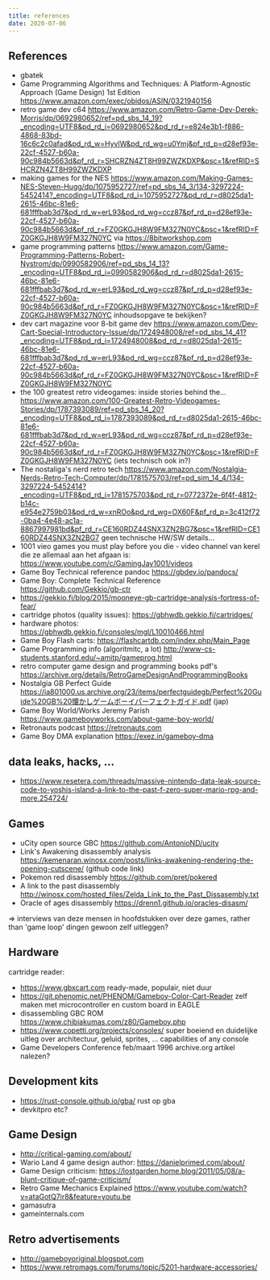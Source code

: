 ```yaml
---
title: references
date: 2020-07-06
---
```


## References

- gbatek
- Game Programming Algorithms and Techniques: A Platform-Agnostic Approach (Game Design) 1st Edition https://www.amazon.com/exec/obidos/ASIN/0321940156
- retro game dev c64 https://www.amazon.com/Retro-Game-Dev-Derek-Morris/dp/0692980652/ref=pd_sbs_14_19?_encoding=UTF8&pd_rd_i=0692980652&pd_rd_r=e824e3b1-f886-4868-83bd-16c6c2c0afad&pd_rd_w=HyvlW&pd_rd_wg=u0Ymj&pf_rd_p=d28ef93e-22cf-4527-b60a-90c984b5663d&pf_rd_r=SHCRZN4ZT8H99ZWZKDXP&psc=1&refRID=SHCRZN4ZT8H99ZWZKDXP
- making games for the NES https://www.amazon.com/Making-Games-NES-Steven-Hugg/dp/1075952727/ref=pd_sbs_14_3/134-3297224-5452414?_encoding=UTF8&pd_rd_i=1075952727&pd_rd_r=d8025da1-2615-46bc-81e6-681fffbab3d7&pd_rd_w=erL93&pd_rd_wg=ccz87&pf_rd_p=d28ef93e-22cf-4527-b60a-90c984b5663d&pf_rd_r=FZ0GKGJH8W9FM327N0YC&psc=1&refRID=FZ0GKGJH8W9FM327N0YC  via https://8bitworkshop.com
- game programming patterns https://www.amazon.com/Game-Programming-Patterns-Robert-Nystrom/dp/0990582906/ref=pd_sbs_14_13?_encoding=UTF8&pd_rd_i=0990582906&pd_rd_r=d8025da1-2615-46bc-81e6-681fffbab3d7&pd_rd_w=erL93&pd_rd_wg=ccz87&pf_rd_p=d28ef93e-22cf-4527-b60a-90c984b5663d&pf_rd_r=FZ0GKGJH8W9FM327N0YC&psc=1&refRID=FZ0GKGJH8W9FM327N0YC inhoudsopgave te bekijken?
- dev cart magazine voor 8-bit game dev https://www.amazon.com/Dev-Cart-Special-Introductory-Issue/dp/1724948008/ref=pd_sbs_14_41?_encoding=UTF8&pd_rd_i=1724948008&pd_rd_r=d8025da1-2615-46bc-81e6-681fffbab3d7&pd_rd_w=erL93&pd_rd_wg=ccz87&pf_rd_p=d28ef93e-22cf-4527-b60a-90c984b5663d&pf_rd_r=FZ0GKGJH8W9FM327N0YC&psc=1&refRID=FZ0GKGJH8W9FM327N0YC
- the 100 greatest retro videogames: inside stories behind the... https://www.amazon.com/100-Greatest-Retro-Videogames-Stories/dp/1787393089/ref=pd_sbs_14_20?_encoding=UTF8&pd_rd_i=1787393089&pd_rd_r=d8025da1-2615-46bc-81e6-681fffbab3d7&pd_rd_w=erL93&pd_rd_wg=ccz87&pf_rd_p=d28ef93e-22cf-4527-b60a-90c984b5663d&pf_rd_r=FZ0GKGJH8W9FM327N0YC&psc=1&refRID=FZ0GKGJH8W9FM327N0YC (iets technisch ook in?)
- The nostaliga's nerd retro tech https://www.amazon.com/Nostalgia-Nerds-Retro-Tech-Computer/dp/1781575703/ref=pd_sim_14_4/134-3297224-5452414?_encoding=UTF8&pd_rd_i=1781575703&pd_rd_r=0772372e-6f4f-4812-b14c-e954e2759b03&pd_rd_w=xnROo&pd_rd_wg=OX60F&pf_rd_p=3c412f72-0ba4-4e48-ac1a-8867997981bd&pf_rd_r=CE160RDZ44SNX3ZN2BG7&psc=1&refRID=CE160RDZ44SNX3ZN2BG7 geen technische HW/SW details... 
- 1001 vieo games you must play before you die - video channel van kerel die ze allemaal aan het afgaan is: https://www.youtube.com/c/GamingJay1001/videos
- Game Boy Technical reference pandoc https://gbdev.io/pandocs/
- Game Boy: Complete Technical Reference https://github.com/Gekkio/gb-ctr
- https://gekkio.fi/blog/2015/mooneye-gb-cartridge-analysis-fortress-of-fear/
- cartridge photos (quality issues): https://gbhwdb.gekkio.fi/cartridges/
- hardware photos: https://gbhwdb.gekkio.fi/consoles/mgl/L10010466.html
- Game Boy Flash carts: https://flashcartdb.com/index.php/Main_Page
- Game Programming info (algoritmitc, a lot) http://www-cs-students.stanford.edu/~amitp/gameprog.html
- retro computer game design and programming books pdf's https://archive.org/details/RetroGameDesignAndProgrammingBooks
- Nostalgia GB Perfect Guide https://ia801000.us.archive.org/23/items/perfectguidegb/Perfect%20Guide%20GB%20懐かしゲームボーイパーフェクトガイド.pdf (jap)
- Game Boy World/Works Jeremy Parish https://www.gameboyworks.com/about-game-boy-world/
- Retronauts podcast https://retronauts.com
- Game Boy DMA explanation https://exez.in/gameboy-dma

## data leaks, hacks, ...

- https://www.resetera.com/threads/massive-nintendo-data-leak-source-code-to-yoshis-island-a-link-to-the-past-f-zero-super-mario-rpg-and-more.254724/

## Games

- uCity open source GBC https://github.com/AntonioND/ucity
- Link's Awakening disassembly analysis https://kemenaran.winosx.com/posts/links-awakening-rendering-the-opening-cutscene/ (github code link)
- Pokemon red disassembly https://github.com/pret/pokered
- A link to the past disassembly http://winosx.com/hosted_files/Zelda_Link_to_the_Past_Dissasembly.txt
- Oracle of ages disassembly https://drenn1.github.io/oracles-disasm/

=> interviews van deze mensen in hoofdstukken over deze games, rather than 'game loop' dingen gewoon zelf uitleggen? 

## Hardware

cartridge reader: 
- https://www.gbxcart.com ready-made, populair, niet duur
- https://git.phenomic.net/PHENOM/Gameboy-Color-Cart-Reader zelf maken met microcontroller en custom board in EAGLE
- disassembling GBC ROM https://www.chibiakumas.com/z80/Gameboy.php
- https://www.copetti.org/projects/consoles/ super boeiend en duidelijke uitleg over architectuur, geluid, sprites, ... capabilities of any console
- Game Developers Conference feb/maart 1996 archive.org artikel nalezen?

## Development kits

- https://rust-console.github.io/gba/ rust op gba
- devkitpro etc?

## Game Design

- http://critical-gaming.com/about/
- Wario Land 4 game design author: https://danielprimed.com/about/
- Game Design criticism: https://lostgarden.home.blog/2011/05/08/a-blunt-critique-of-game-criticism/
- Retro Game Mechanics Explained https://www.youtube.com/watch?v=ataGotQ7ir8&feature=youtu.be
- gamasutra
- gameinternals.com

## Retro advertisements

- http://gameboyoriginal.blogspot.com
- https://www.retromags.com/forums/topic/5201-hardware-accessories/

